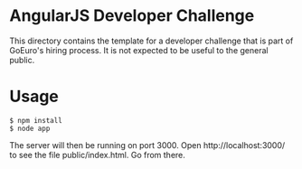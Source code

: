 # AngularJS Developer Challenge

This directory contains the template for a developer challenge that is
part of GoEuro's hiring process.  It is not expected to be useful to
the general public.

# Usage

```
$ npm install
$ node app
```
   
The server will then be running on port 3000.  Open 
http://localhost:3000/ to see the file public/index.html.  Go from
there.
